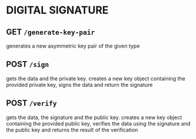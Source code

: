 # DIGITAL SIGNATURE

## GET `/generate-key-pair`

generates a new asymmetric key pair of the given type

## POST `/sign`

gets the data and the private key. creates a new key object containing the provided private key, signs the data and return the signature

## POST `/verify`

gets the data, the signature and the public key. creates a new key object containing the provided public key, verifies the data using the signature and the public key and returns the result of the verification
